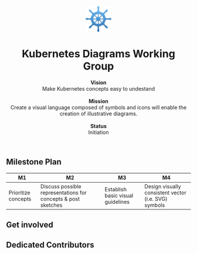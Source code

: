 <p align="center">
    <img src="project-logo.png" alt="" width=72 height=72>

  <h1 align="center">Kubernetes Diagrams Working Group</h1>

  <p align="center">
  <b>Vision</b>
  <br>
  Make Kubernetes concepts easy to undestand
  <br><br>
  <b>Mission</b>
  <br>
  Create a visual language composed of symbols and icons will enable the creation of illustrative diagrams.
  <br>
  <br>
  <b>Status</b>
  <br>
  Initiation
</p>

<br>


<h2>Milestone Plan</h2>

| M1                  | M2                                                           | M3                                | M4                                                   |
| ------------------- | ------------------------------------------------------------ | --------------------------------- | ---------------------------------------------------- |
| Prioritize concepts | Discuss possible representations for concepts & post sketches | Establish basic visual guidelines | Design visually consistent vector (i.e. SVG) symbols |

<h2>Get involved</h2>


<h2>Dedicated Contributors</h2>
